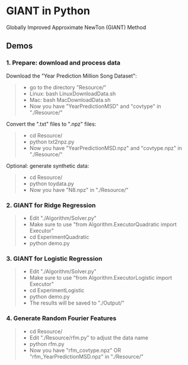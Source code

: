 # GIANT in Python

Globally Improved Approximate NewTon (GIANT) Method


## Demos

### 1. Prepare: download and process data

Download the "Year Prediction Million Song Dataset":

>- go to the directory "Resource/"
>- Linux: bash LinuxDownloadData.sh
>- Mac: bash MacDownloadData.sh
>- Now you have "YearPredictionMSD" and "covtype" in "./Resource/"

Convert the ".txt" files to ".npz" files:
>- cd Resource/
>- python txt2npz.py
>- Now you have "YearPredictionMSD.npz" and "covtype.npz" in "./Resource/"

Optional: generate synthetic data:
>- cd Resource/
>- python toydata.py
>- Now you have "N8.npz" in "./Resource/"


### 2. GIANT for Ridge Regression 

>- Edit "./Algorithm/Solver.py"
>- Make sure to use "from Algorithm.ExecutorQuadratic import Executor" 
>- cd ExperimentQuadratic
>- python demo.py


### 3. GIANT for Logistic Regression 

>- Edit "./Algorithm/Solver.py"
>- Make sure to use "from Algorithm.ExecutorLogistic import Executor" 
>- cd ExperimentLogistic
>- python demo.py
>- The results will be saved to "./Output/"


### 4. Generate Random Fourier Features

>- cd Resource/
>- Edit "./Resource/rfm.py" to adjust the data name
>- python rfm.py
>- Now you have "rfm_covtype.npz" OR "rfm_YearPredictionMSD.npz" in "./Resource/"



